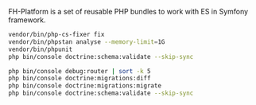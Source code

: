 FH-Platform is a set of reusable PHP bundles to work with ES in Symfony framework.

```bash
vendor/bin/php-cs-fixer fix
vendor/bin/phpstan analyse --memory-limit=1G
vendor/bin/phpunit
php bin/console doctrine:schema:validate --skip-sync
```

```bash
php bin/console debug:router | sort -k 5
php bin/console doctrine:migrations:diff
php bin/console doctrine:migrations:migrate
php bin/console doctrine:schema:validate --skip-sync
```
